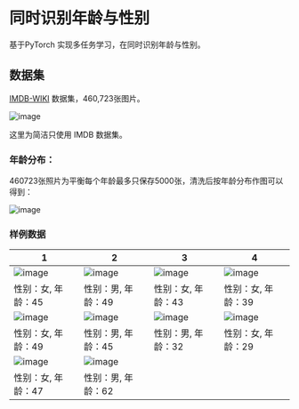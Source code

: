 # 同时识别年龄与性别
基于PyTorch 实现多任务学习，在同时识别年龄与性别。


## 数据集

[IMDB-WIKI](https://data.vision.ee.ethz.ch/cvl/rrothe/imdb-wiki/) 数据集，460,723张图片。

![image](https://github.com/foamliu/Joint-Estimation-of-Age-and-Gender/raw/master/images/imdb-wiki-teaser.png)

这里为简洁只使用 IMDB 数据集。

### 年龄分布：

460723张照片为平衡每个年龄最多只保存5000张，清洗后按年龄分布作图可以得到：

![image](https://github.com/foamliu/Joint-Estimation-of-Age-and-Gender/raw/master/images/age.png)

### 样例数据

1 | 2 | 3 | 4 |
|---|---|---|---|
|![image](https://github.com/foamliu/Joint-Estimation-of-Age-and-Gender/raw/master/images/0_img.jpg)  | ![image](https://github.com/foamliu/Joint-Estimation-of-Age-and-Gender/raw/master/images/1_img.jpg) |![image](https://github.com/foamliu/Joint-Estimation-of-Age-and-Gender/raw/master/images/2_img.jpg)| ![image](https://github.com/foamliu/Joint-Estimation-of-Age-and-Gender/raw/master/images/3_img.jpg) |
|性别：女, 年龄：45|性别：男, 年龄：49|性别：女, 年龄：43|性别：女, 年龄：39|
|![image](https://github.com/foamliu/Joint-Estimation-of-Age-and-Gender/raw/master/images/4_img.jpg)  | ![image](https://github.com/foamliu/Joint-Estimation-of-Age-and-Gender/raw/master/images/5_img.jpg) |![image](https://github.com/foamliu/Joint-Estimation-of-Age-and-Gender/raw/master/images/6_img.jpg)| ![image](https://github.com/foamliu/Joint-Estimation-of-Age-and-Gender/raw/master/images/7_img.jpg) |
|性别：女, 年龄：49|性别：男, 年龄：45|性别：男, 年龄：32|性别：女, 年龄：29|
|![image](https://github.com/foamliu/Joint-Estimation-of-Age-and-Gender/raw/master/images/8_img.jpg)  | ![image](https://github.com/foamliu/Joint-Estimation-of-Age-and-Gender/raw/master/images/9_img.jpg) |
|性别：女, 年龄：47|性别：男, 年龄：62|
